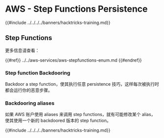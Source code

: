 # AWS - Step Functions Persistence

{{#include ../../../../banners/hacktricks-training.md}}

## Step Functions

更多信息请查看：

{{#ref}}
../../aws-services/aws-stepfunctions-enum.md
{{#endref}}

### Step function Backdooring

Backdoor a step function，使其执行任意 persistence 技巧，这样每次被执行时都会运行你的恶意步骤。

### Backdooring aliases

如果 AWS 账户使用 aliases 来调用 step functions，就有可能修改某个 alias，使其使用一个新的 backdoored 版本的 step function。

{{#include ../../../../banners/hacktricks-training.md}}
